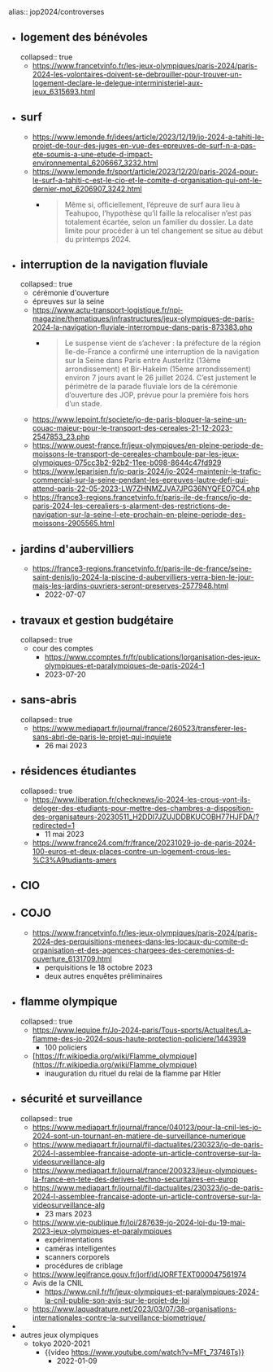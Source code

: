 alias:: jop2024/controverses

- ## logement des bénévoles
  collapsed:: true
	- https://www.francetvinfo.fr/les-jeux-olympiques/paris-2024/paris-2024-les-volontaires-doivent-se-debrouiller-pour-trouver-un-logement-declare-le-delegue-interministeriel-aux-jeux_6315693.html
- ## surf
	- https://www.lemonde.fr/idees/article/2023/12/19/jo-2024-a-tahiti-le-projet-de-tour-des-juges-en-vue-des-epreuves-de-surf-n-a-pas-ete-soumis-a-une-etude-d-impact-environnemental_6206667_3232.html
	- https://www.lemonde.fr/sport/article/2023/12/20/paris-2024-pour-le-surf-a-tahiti-c-est-le-cio-et-le-comite-d-organisation-qui-ont-le-dernier-mot_6206907_3242.html
		- > Même si, officiellement, l’épreuve de surf aura lieu à Teahupoo, l’hypothèse qu’il faille la relocaliser n’est pas totalement écartée, selon un familier du dossier. La date limite pour procéder à un tel changement se situe au début du printemps 2024.
- ## interruption de la navigation fluviale
  collapsed:: true
	- cérémonie d'ouverture
	- épreuves sur la seine
	- https://www.actu-transport-logistique.fr/npi-magazine/thematiques/infrastructures/jeux-olympiques-de-paris-2024-la-navigation-fluviale-interrompue-dans-paris-873383.php
		- > Le suspense vient de s’achever : la préfecture de la région Ile-de-France a confirmé une interruption de la navigation sur la Seine dans Paris entre Austerlitz (13ème arrondissement) et Bir-Hakeim (15ème arrondissement) environ 7 jours avant le 26 juillet 2024. C’est justement le périmètre de la parade fluviale lors de la cérémonie d’ouverture des JOP, prévue pour la première fois hors d’un stade.
	- https://www.lepoint.fr/societe/jo-de-paris-bloquer-la-seine-un-couac-majeur-pour-le-transport-des-cereales-21-12-2023-2547853_23.php
	- https://www.ouest-france.fr/jeux-olympiques/en-pleine-periode-de-moissons-le-transport-de-cereales-chamboule-par-les-jeux-olympiques-075cc3b2-92b2-11ee-b098-8644c47fd929
	- https://www.leparisien.fr/jo-paris-2024/jo-2024-maintenir-le-trafic-commercial-sur-la-seine-pendant-les-epreuves-lautre-defi-qui-attend-paris-22-05-2023-LW7ZHNMZJVA7JPG36NYQFEO7C4.php
	- https://france3-regions.francetvinfo.fr/paris-ile-de-france/jo-de-paris-2024-les-cerealiers-s-alarment-des-restrictions-de-navigation-sur-la-seine-l-ete-prochain-en-pleine-periode-des-moissons-2905565.html
- ## jardins d'aubervilliers
	- https://france3-regions.francetvinfo.fr/paris-ile-de-france/seine-saint-denis/jo-2024-la-piscine-d-aubervilliers-verra-bien-le-jour-mais-les-jardins-ouvriers-seront-preserves-2577948.html
		- 2022-07-07
- ## travaux et gestion budgétaire
  collapsed:: true
	- cour des comptes
		- https://www.ccomptes.fr/fr/publications/lorganisation-des-jeux-olympiques-et-paralympiques-de-paris-2024-1
		- 2023-07-20
- ## sans-abris
  collapsed:: true
	- https://www.mediapart.fr/journal/france/260523/transferer-les-sans-abri-de-paris-le-projet-qui-inquiete
		- 26 mai 2023
- ## résidences étudiantes
  collapsed:: true
	- https://www.liberation.fr/checknews/jo-2024-les-crous-vont-ils-deloger-des-etudiants-pour-mettre-des-chambres-a-disposition-des-organisateurs-20230511_H2DDI7JZUJDDBKUCOBH77HJFDA/?redirected=1
		- 11 mai 2023
	- https://www.france24.com/fr/france/20231029-jo-de-paris-2024-100-euros-et-deux-places-contre-un-logement-crous-les-%C3%A9tudiants-amers
- ## CIO
- ## COJO
	- https://www.francetvinfo.fr/les-jeux-olympiques/paris-2024/paris-2024-des-perquisitions-menees-dans-les-locaux-du-comite-d-organisation-et-des-agences-chargees-des-ceremonies-d-ouverture_6131709.html
		- perquisitions le 18 octobre 2023
		- deux autres enquêtes préliminaires
- ## flamme olympique
  collapsed:: true
	- https://www.lequipe.fr/Jo-2024-paris/Tous-sports/Actualites/La-flamme-des-jo-2024-sous-haute-protection-policiere/1443939
		- 100 policiers
	- [https://fr.wikipedia.org/wiki/Flamme_olympique](https://fr.wikipedia.org/wiki/Flamme_olympique)
		- inauguration du rituel du relai de la flamme par Hitler
- ## sécurité et surveillance
  collapsed:: true
	- https://www.mediapart.fr/journal/france/040123/pour-la-cnil-les-jo-2024-sont-un-tournant-en-matiere-de-surveillance-numerique
	- https://www.mediapart.fr/journal/fil-dactualites/230323/jo-de-paris-2024-l-assemblee-francaise-adopte-un-article-controverse-sur-la-videosurveillance-alg
	- https://www.mediapart.fr/journal/france/200323/jeux-olympiques-la-france-en-tete-des-derives-techno-securitaires-en-europ
	- https://www.mediapart.fr/journal/fil-dactualites/230323/jo-de-paris-2024-l-assemblee-francaise-adopte-un-article-controverse-sur-la-videosurveillance-alg
		- 23 mars 2023
	- https://www.vie-publique.fr/loi/287639-jo-2024-loi-du-19-mai-2023-jeux-olympiques-et-paralympiques
		- expérimentations
		- caméras intelligentes
		- scanners corporels
		- procédures de criblage
	- https://www.legifrance.gouv.fr/jorf/id/JORFTEXT000047561974
	- Avis de la CNIL
		- https://www.cnil.fr/fr/jeux-olympiques-et-paralympiques-2024-la-cnil-publie-son-avis-sur-le-projet-de-loi
	- https://www.laquadrature.net/2023/03/07/38-organisations-internationales-contre-la-surveillance-biometrique/
-
- autres jeux olympiques
	- tokyo 2020-2021
		- {{video https://www.youtube.com/watch?v=MFt_73746Ts}}
			- 2022-01-09